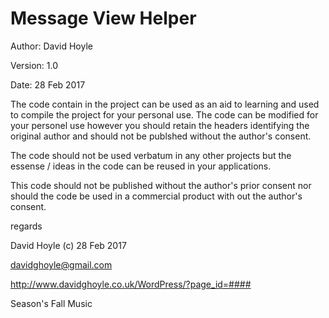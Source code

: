 # Message View Helper

Author:  David Hoyle

Version: 1.0

Date:    28 Feb 2017



The code contain in the project can be used as an aid to learning and used
to compile the project for your personal use. The code can be modified for
your personel use however you should retain the headers identifying the
original author and should not be publshed without the author's consent.

The code should not be used verbatum in any other projects but the essense / ideas
in the code can be reused in your applications.

This code should not be published without the author's prior consent nor should
the code be used in a commercial product with out the author's consent.



regards

David Hoyle (c) 28 Feb 2017

davidghoyle@gmail.com

http://www.davidghoyle.co.uk/WordPress/?page_id=####

Season's Fall Music
